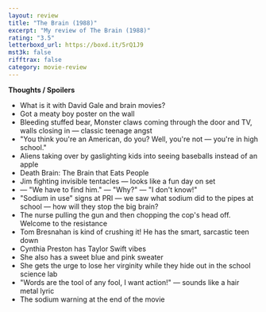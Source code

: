 ```yaml
---
layout: review
title: "The Brain (1988)"
excerpt: "My review of The Brain (1988)"
rating: "3.5"
letterboxd_url: https://boxd.it/5rQ1J9
mst3k: false
rifftrax: false
category: movie-review
---
```


<b>Thoughts / Spoilers</b>

- What is it with David Gale and brain movies?
- Got a meaty boy poster on the wall
- Bleeding stuffed bear, Monster claws coming through the door and TV, walls closing in — classic teenage angst
- "You think you're an American, do you? Well, you're not — you're in high school."
- Aliens taking over by gaslighting kids into seeing baseballs instead of an apple
- Death Brain: The Brain that Eats People
- Jim fighting invisible tentacles — looks like a fun day on set
- — "We have to find him." — "Why?" — "I don't know!"
- "Sodium in use" signs at PRI — we saw what sodium did to the pipes at school — how will they stop the big brain?
- The nurse pulling the gun and then chopping the cop's head off. Welcome to the resistance
- Tom Bresnahan is kind of crushing it! He has the smart, sarcastic teen down
- Cynthia Preston has Taylor Swift vibes
- She also has a sweet blue and pink sweater
- She gets the urge to lose her virginity while they hide out in the school science lab
- "Words are the tool of any fool, I want action!" — sounds like a hair metal lyric
- The sodium warning at the end of the movie
